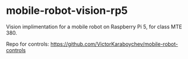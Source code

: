 # mobile-robot-vision-rp5
 Vision implimentation for a mobile robot on Raspberry Pi 5, for class MTE 380.

Repo for controls: https://github.com/VictorKaraboychev/mobile-robot-controls
